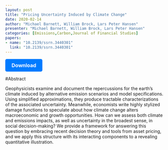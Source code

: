 ```yaml
---
layout: post
title: "Pricing Uncertainty Induced by Climate Change"
date: 2020-02-14
author: "Michael Barnett, William Brock, Lars Peter Hansen"
presenter: "Michael Barnett, William Brock, Lars Peter Hansen"
categories: [Emissions,Carbon,Journal of Financial Studies]
papers:
- name: "10.2139/ssrn.3440301"
  link: "10.2139/ssrn.3440301"
---
```


<p>
  <a href='https://papers.ssrn.com/sol3/papers.cfm?abstract_id=3440301' class='button'>
    Download
  </a>
</p>

<style>
  .button {
    display: inline-block;
    padding: 10px 20px;
    background-color: #007bff;
    color: #fff;
    text-decoration: none;
    border-radius: 5px;
    font-size: 16px;
    font-weight: bold;
  }
</style>

#Abstract
<p>Geophysicists examine and document the repercussions for the earth’s climate induced by alternative emission scenarios and model specifications. Using simplified approximations, they produce tractable characterizations of the associated uncertainty. Meanwhile, economists write highly stylized damage functions to speculate about how climate change alters macroeconomic and growth opportunities. How can we assess both climate and emissions impacts, as well as uncertainty in the broadest sense, in social decision-making? We provide a framework for answering this question by embracing recent decision theory and tools from asset pricing, and we apply this structure with its interacting components to a revealing quantitative illustration.</p>
